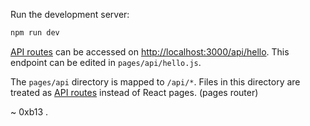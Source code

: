 Run the development server:

```bash
npm run dev
```

[API routes](https://nextjs.org/docs/api-routes/introduction) can be accessed on [http://localhost:3000/api/hello](http://localhost:3000/api/hello). This endpoint can be edited in `pages/api/hello.js`.


The `pages/api` directory is mapped to `/api/*`. Files in this directory are treated as [API routes](https://nextjs.org/docs/api-routes/introduction) instead of React pages.
(pages router)

~
0xb13
.
